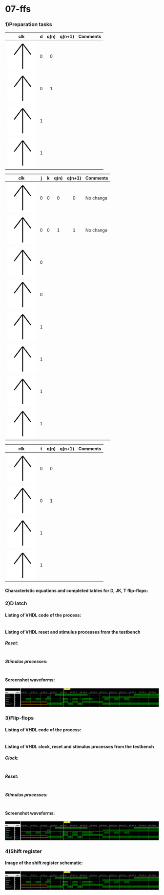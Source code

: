 # 07-ffs
### 1)Preparation tasks

| **clk** | **d** | **q(n)** | **q(n+1)** | **Comments** |
| :-: | :-: | :-: | :-: | :-- |
| ![rising](images/sipka.png) | 0 | 0 |  |  |
| ![rising](images/sipka.png) | 0 | 1 |  |  |
| ![rising](images/sipka.png) | 1 |   |  |  |
| ![rising](images/sipka.png) | 1 |   |  |  |

| **clk** | **j** | **k** | **q(n)** | **q(n+1)** | **Comments** |
| :-: | :-: | :-: | :-: | :-: | :-- |
| ![rising](images/sipka.png) | 0 | 0 | 0 | 0 | No change |
| ![rising](images/sipka.png) | 0 | 0 | 1 | 1 | No change |
| ![rising](images/sipka.png) | 0 |   |  |  |  |
| ![rising](images/sipka.png) | 0 |   |  |  |  |
| ![rising](images/sipka.png) | 1 |   |  |  |  |
| ![rising](images/sipka.png) | 1 |   |  |  |  |
| ![rising](images/sipka.png) | 1 |   |  |  |  |
| ![rising](images/sipka.png) | 1 |   |  |  |  |

| **clk** | **t** | **q(n)** | **q(n+1)** | **Comments** |
| :-: | :-: | :-: | :-: | :-- |
| ![rising](images/sipka.png) | 0 | 0 |  |  |
| ![rising](images/sipka.png) | 0 | 1 |  |  |
| ![rising](images/sipka.png) | 1 |   |  |  |
| ![rising](images/sipka.png) | 1 |   |  |  |


#### Characteristic equations and completed tables for D, JK, T flip-flops:

### 2)D latch

#### Listing of VHDL code of the process:
```vhdl
```

#### Listing of VHDL reset and stimulus processes from the testbench
##### Reset:
```vhdl
```

##### Stimulus processes:
```vhdl
```

#### Screenshot waveforms:
![Time waveforms](images/prubehy.png)

### 3)Flip-flops

#### Listing of VHDL code of the process:
```vhdl
```

#### Listing of VHDL clock, reset and stimulus processes from the testbench
##### Clock:
```vhdl
```

##### Reset:
```vhdl
```

##### Stimulus processes:
```vhdl
```

#### Screenshot waveforms:
![Time waveforms](images/prubehy.png)

### 4)Shift register

#### Image of the shift register schematic:
![Time waveforms](images/prubehy.png)

